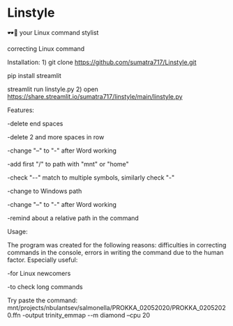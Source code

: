 # Linstyle
🕶️🌈 your Linux command stylist

correcting Linux command

Installation:
1)
git clone https://github.com/sumatra717/Linstyle.git

pip install streamlit

streamlit run linstyle.py
2) open https://share.streamlit.io/sumatra717/linstyle/main/linstyle.py



Features:

-delete end spaces

-delete 2 and more spaces in row

-change "–" to "-" after Word working

-add first "/" to path with "mnt" or "home"

-check "--" match to multiple symbols, similarly check "-"

-change to Windows path

-change "–" to "-" after Word working

-remind about a relative path in the command

Usage:

The program was created for the following reasons: difficulties in correcting commands in the console, errors in writing the command due to the human factor. Especially useful:

-for Linux newcomers

-to check long commands

Try paste the command: mnt/projects/nbulantsev/salmonella/PROKKA_02052020/PROKKA_02052020.ffn -output trinity_emmap --m diamond –cpu 20
